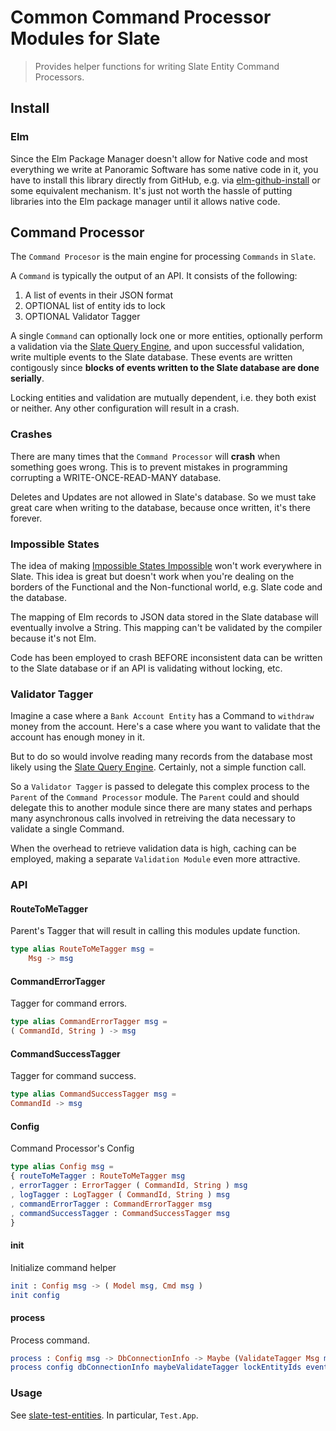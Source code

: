 # Common Command Processor Modules for Slate

> Provides helper functions for writing Slate Entity Command Processors.

## Install

### Elm

Since the Elm Package Manager doesn't allow for Native code and most everything we write at Panoramic Software has some native code in it,
you have to install this library directly from GitHub, e.g. via [elm-github-install](https://github.com/gdotdesign/elm-github-install) or some equivalent mechanism. It's just not worth the hassle of putting libraries into the Elm package manager until it allows native code.

## Command Processor

The `Command Procesor` is the main engine for processing `Commands` in `Slate`.

A `Command` is typically the output of an API. It consists of the following:

1. A list of events in their JSON format
2. OPTIONAL list of entity ids to lock
3. OPTIONAL Validator Tagger

A single `Command` can optionally lock one or more entities, optionally perform a validation via the [Slate Query Engine](https://github.com/panosoft/slate-query-engine), and upon successful validation, write multiple events to the Slate database. These events are written contigously since **blocks of events written to the Slate database are done serially**.

Locking entities and validation are mutually dependent, i.e. they both exist or neither. Any other configuration will result in a crash.

### Crashes

There are many times that the `Command Processor` will **crash** when something goes wrong. This is to prevent mistakes in programming corrupting a WRITE-ONCE-READ-MANY database.

Deletes and Updates are not allowed in Slate's database. So we must take great care when writing to the database, because once written, it's there forever.

### Impossible States

The idea of making [Impossible States Impossible](https://www.youtube.com/watch?v=IcgmSRJHu_8) won't work everywhere in Slate. This idea is great but doesn't work when you're dealing on the borders of the Functional and the Non-functional world, e.g. Slate code and the database.

The mapping of Elm records to JSON data stored in the Slate database will eventually involve a String. This mapping can't be validated by the compiler because it's not Elm.

Code has been employed to crash BEFORE inconsistent data can be written to the Slate database or if an API is validating without locking, etc.

### Validator Tagger

Imagine a case where a `Bank Account Entity` has a Command to `withdraw` money from the account. Here's a case where you want to validate that the account has enough money in it.

But to do so would involve reading many records from the database most likely using the [Slate Query Engine](https://github.com/panosoft/slate-query-engine). Certainly, not a simple function call.

So a `Validator Tagger` is passed to delegate this complex process to the `Parent` of the `Command Processor` module. The `Parent` could and should delegate this to another module since there are many states and perhaps many asynchronous calls involved in retreiving the data necessary to validate a single Command.

When the overhead to retrieve validation data is high, caching can be employed, making a separate `Validation Module` even more attractive.

### API

#### RouteToMeTagger

Parent's Tagger that will result in calling this modules update function.

```elm
type alias RouteToMeTagger msg =
    Msg -> msg
```
#### CommandErrorTagger

Tagger for command errors.

```elm
type alias CommandErrorTagger msg =
( CommandId, String ) -> msg
```

#### CommandSuccessTagger

Tagger for command success.

```elm
type alias CommandSuccessTagger msg =
CommandId -> msg
```
#### Config

Command Processor's Config

```elm
type alias Config msg =
{ routeToMeTagger : RouteToMeTagger msg
, errorTagger : ErrorTagger ( CommandId, String ) msg
, logTagger : LogTagger ( CommandId, String ) msg
, commandErrorTagger : CommandErrorTagger msg
, commandSuccessTagger : CommandSuccessTagger msg
}
```

#### init

Initialize command helper

```elm
init : Config msg -> ( Model msg, Cmd msg )
init config
```

#### process

Process command.

```elm
process : Config msg -> DbConnectionInfo -> Maybe (ValidateTagger Msg msg) -> List String -> List EntityReference -> Model msg -> ( Model msg, Cmd msg, CommandId )
process config dbConnectionInfo maybeValidateTagger lockEntityIds events model
```

### Usage

See [slate-test-entities](https://github.com/panosoft/slate-test-entities). In particular, `Test.App`.
